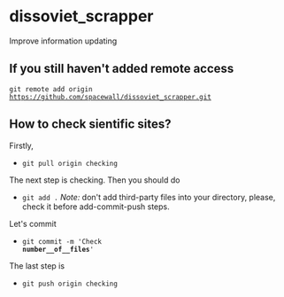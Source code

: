 # dissoviet_scrapper
Improve information updating

## If you still haven't added remote access

<code>git remote add origin https://github.com/spacewall/dissoviet_scrapper.git</code>

## How to check sientific sites?

Firstly,
- <code>git pull origin checking</code>

The next step is checking. Then you should do
- <code>git add .</code>
*Note:* don't add third-party files into your directory, please, check it before add-commit-push steps.

Let's commit
- <code>git commit -m 'Check __number__of__files__'</code>

The last step is
- <code>git push origin checking</code>
